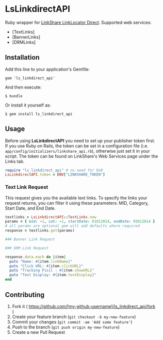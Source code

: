 # LsLinkdirectAPI

Ruby wrapper for [LinkShare LinkLocator Direct](http://helpcenter.linkshare.com/publisher/questions.php?questionid=50).
Supported web services:
  * [TextLinks]
  * [BannerLinks]
  * [DRMLinks]

## Installation

Add this line to your application's Gemfile:

    gem 'ls_linkdirect_api'

And then execute:

    $ bundle

Or install it yourself as:

    $ gem install ls_linkdirect_api

## Usage

Before using **LsLinkdirectAPI** you need to set up your publisher token first. If you use Ruby on Rails, the token can be set in a configuration file (i.e. `app/config/initializers/linkshare_api.rb`), otherwise just set it in your script. The token can be found on LinkShare's Web Services page under the Links tab.

```ruby
require "ls_linkdirect_api" # no need for RoR
LsLinkdirectAPI.token = ENV["LINKSHARE_TOKEN"]
```
### Text Link Request

This request gives you the available text links. To specify the links your request returns, you can filter it using these parameters: MID, Category, Start Date, and End Date.

```ruby
textlinks = LsLinkdirectAPI::TextLinks.new
params = { mid: -1, cat: -1, startDate: 01012014, endDate: 05012014 }
# all params are optional gem will add defaults where required
response = textlinks.get(params)

### Banner Link Request

### DRM Link Request

response.data.each do |item|
  puts "Name: #{item.linkName}"
  puts "Click URL: #{item.clickURL}"
  puts "Tracking Pixil : #{item.showURL}"
  puts "Text Display: #{item.textDisplay}"
end
```

## Contributing

1. Fork it ( https://github.com/[my-github-username]/ls_linkdirect_api/fork )
2. Create your feature branch (`git checkout -b my-new-feature`)
3. Commit your changes (`git commit -am 'Add some feature'`)
4. Push to the branch (`git push origin my-new-feature`)
5. Create a new Pull Request

